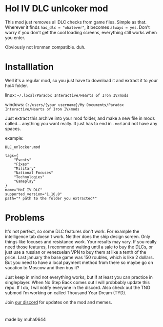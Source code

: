 # HoI IV DLC unlcoker mod 
This mod just removes all DLC checks from game files. Simple as that. Wherever it finds `has_dlc = "whatever"`, it becomes `always = yes`. Don't worry if you don't get the cool loading screens, everything still works when you enter.

Obviously not Ironman compatible. duh.

# Installlation
Well it's a regular mod, so you just have to download it and extract it to your hoi4 folder.

linux: `~/.local/Paradox Interactive/Hearts of Iron IV/mods`

windows: `C:/users/{your username}/My Documents/Paradox Interactive/Hearts of Iron IV/mods`

Just extract this archive into your mod folder, and make a new file in mods called... anything you want really. It just has to end in `.mod` and not have any spaces.

example:

`DLC_unlocker.mod`
```version="1.0"
tags={
	"Events"
	"Fixes"
	"Military"
	"National Focuses"
	"Technologies"
	"Gameplay"
}
name="HoI IV DLC"
supported_version="1.10.8"
path="* path to the folder you extracted*"
```


# Problems

It's not perfect, so some DLC features don't work.
For example the intelligence tab doesn't work. Neither does the ship design screen. Only things like focuses and resistance work. Your results may vary. If you really need those features, I recommend waiting until a sale to buy the DLCs, or just use a russian or venezuelan VPN to buy them at like a tenth of the price. Last january the base game was 150 roubles, which is like 2 dollars. But you need to have a local payment method from there so maybe go on vacation to Moscow and then buy it?

Just keep in mind not everything works, but if at least you can practice in singleplayer. When No Step Back comes out I will probbably update this repo. If I do, I wil notify everyone in the discord. Also check out the TNO submod I'm working on called Thousand Year Dream (TYD). 

Join [our discord](https://discord.gg/KHX9ExfFtm) for updates on the mod and memes.

#

made by muha0644